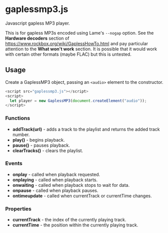 # gaplessmp3.js
Javascript gapless MP3 player.

This is for gapless MP3s encoded using Lame's ```--nogap``` option. See the **Hardware decoders** section of https://www.rockbox.org/wiki/GaplessHowTo.html and pay particular attention to the **What won't work** section. It is possible that it would work with certain other formats (maybe FLAC) but this is untested.

## Usage
Create a GaplessMP3 object, passing an ```<audio>``` element to the constructor.
``` javascript
<script src="gaplessmp3.js"></script>
<script>
  let player = new GaplessMP3(document.createElement("audio"));
</script>
```

### Functions
* **addTrack(url)** - adds a track to the playlist and returns the added track number.
* **play()** - begins playback.
* **pause()** - pauses playback.
* **clearTracks()** - clears the playlist.

### Events
* **onplay** - called when playback requested.
* **onplaying** - called when playback starts.
* **onwaiting** - called when playback stops to wait for data.
* **onpause** - called when playback pauses.
* **ontimeupdate** - called when currentTrack or currentTime changes.

### Properties
* **currentTrack** - the index of the currently playing track.
* **currentTime** - the position within the currently playing track.

